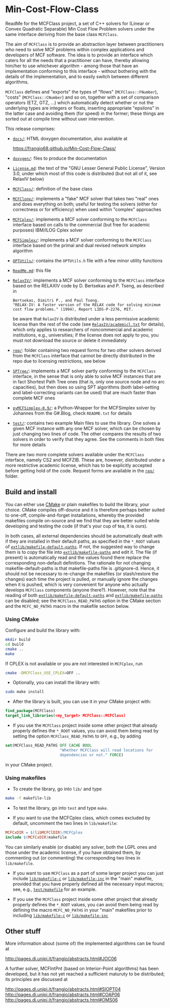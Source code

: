 # Min-Cost-Flow-Class

ReadMe for the MCFClass project, a set of C++ solvers for (Linear or Convex
Quadratic Separable) Min Cost Flow Problem solvers under the same interface
deriving from the base class `MCFClass`.

The aim of `MCFClass` is to provide an abstraction layer between practitioners
who need to solve MCF problems within complex applications and developers of
MCF software. The idea is to provide an interface which caters for all the
needs that a practitioner can have, thereby allowing him/her to use whichever
algorithm - among those that have an implementation conforming to this
interface - without bothering with the details of the implementation, and to
easily switch between different algorithms.

`MCFClass` defines and "exports" the types of "flows" (`MCFClass::FNumber`),
"costs" (`MCFClass::CNumber`) and so on, together with a set of comparison
operators (ETZ, GTZ, ...) which automatically detect whether or not the
underlying types are integers or floats, inserting appropriate "epsilons" in
the latter case and avoiding them (for speed) in the former; these things are
sorted out at compile time without user intervention.

This release comprises:

-  [`docs/`](docs): HTML doxygen documentation, also available at

    https://frangio68.github.io/Min-Cost-Flow-Class/

-  [`doxygen/`](doxygen): files to produce the documentation

-  [`License.md`](License.md): the text of the "GNU Lesser General Public License",
   Version 3.0, under which most of this code is distributed
   (but not all of it, see RelaxIV below)

-  [`MCFClass/`](MCFClass): definition of the base class

-  [`MCFClone/`](MCFClone): implements a "fake" MCF solver that takes two "real" ones
   and does everything on both; useful for testing the solvers (either for
   correctness or for efficiency) when used within "complex" approaches

-  [`MCFCplex/`](MCFCplex): implements a MCF solver conforming to the `MCFClass`
   interface based on calls to the commercial (but free for academic purposes)
   IBM/ILOG Cplex solver 

-  [`MCFSimplex/`](MCFSimplex): implements a MCF solver conforming to the `MCFClass`
   interface based on the primal and dual revised network simplex algorithm

-  [`OPTUtils/`](OPTUtils): contains the `OPTUtils.h` file with a few minor utility
   functions

-  [`ReadMe.md`](ReadMe.md): this file

-  [`RelaxIV/`](RelaxIV): implements a MCF solver conforming to the `MCFClass` interface
   based on the RELAXIV code by D. Bertsekas and P. Tseng, as described in

       Bertsekas, Dimitri P., and Paul Tseng.
       "RELAX-IV: A faster version of the RELAX code for solving minimum
       cost flow problems." (1994), Report LIDS-P-2276, MIT.

   be aware that `RelaxIV` is distributed under a less permissive academic
   license than the rest of the code (see [`RelaxIV/academicl.txt`](RelaxIV/academicl.txt)
   for details), which only applies to researchers of noncommercial and academic
   institutions, e.g., universities; if the license does not apply to you,
   you must not download the source or delete it immediately

-  [`req/`](req): folder containing two request forms for two other solvers derived
   from the `MCFClass` interface that cannot be directly distributed in the
   repo due to licensing restrictions, see below
 
-  [`SPTree/`](SPTree): implements a MCF solver partly conforming to the `MCFClass`
   interface, in the sense that is only able to solve MCF instances that are in
   fact Shortest Path Tree ones (that is, only one source node and no arc
   capacities), but then does so using SPT algorithms (both label-setting and
   label-correcting variants can be used) that are much faster than complete MCF ones

-  [`pyMCFSimplex-0.9/`](pyMCFSimplex-0.9): a Python-Wrapper for the MCFSimplex
   solver by Johannes from the G#.Blog, check `README.txt` for details

-  [`test/`](test): contains two example Main files to use the library. One solves
   a given MCF instance with any one MCF solver, which can be chosen by just
   changing two lines of code. The other compares the results of two solvers in
   order to verify that they agree. See the comments in both files for more details

There are two more complete solvers available under the `MCFClass` interface,
namely CS2 and MCFZIB. These are, however, distributed under a more
restrictive academic license, which has to be explicitly accepted before
getting hold of the code. Request forms are available in the [`req/`](req) folder.


## Build and install

You can either use [CMake](https://cmake.org) or plain makefiles to build the
library, your choice. CMake compiles off-dource and it is therefore perhaps
better suited to one-off, compile-and-forget installations, whereby the
provided makefiles compile on-source and we find that they are better suited
while developing and testing the code (if that's your cup of tea, it is ours).

In both cases, all external dependencies should be automatically dealt with if
they are installed in their default paths, as specified in the `*_ROOT` values
of [`extlib/makefile-default-paths`](extlib/makefile-default-paths). If not,
the suggested way to change them is to copy the file into
[`extlib/makefile-paths`](extlib/makefile-paths) and edit it. The file (if
present) is automatically read and the values found there replace the
corresponding non-default definitions. The rationale for not changing
makefile-default-paths is that makefile-paths file is .gitignore-d. Hence, it
should not be necessary to re-change the makefiles (or stash/restore the
changes) each time the project is pulled, or manually ignore the changes when
it is pushed, which is very convenient for anyone who actually develops
`MCFClass` components (anyone there?). However, note that the reading of both
[`extlib/makefile-default-paths`](extlib/makefile-default-paths) and
[`extlib/makefile-paths`](extlib/makefile-paths) can be disabled; see the
`MCFClass_READ_PATHS` option in the CMake section and the `MCFC_NO_PATHS` macro
in the makefile section below.


### Using CMake

Configure and build the library with:

```sh
mkdir build
cd build
cmake ..
make
```

If CPLEX is not available or you are not interested in `MCFCplex`, run

```sh
cmake -DMCFClass_USE_CPLEX=OFF ..
```

- Optionally, you can install the library with:

```sh
sudo make install
```

- After the library is built, you can use it in your CMake project with:

```cmake
find_package(MCFClass)
target_link_libraries(<my_target> MCFClass::MCFClass)
```

- If you use the `MCFClass` project inside some other project that already
  properly defines the `*_ROOT` values, you can avoid them being read by
  setting the option `MCFClass_READ_PATHS` to `OFF`, e.g., by adding

```cmake
set(MCFClass_READ_PATHS OFF CACHE BOOL
		                "Whether MCFClass will read locations for
		                dependencies or not." FORCE)
```

  in your CMake project.


### Using makefiles

- To create the library, go into `lib/` and type
```sh
make -f makefile-lib
```

- To test the library, go into `test` and type `make`.

- If you want to use the MCFCplex class, which comes excluded by default,
  uncomment the two lines in `lib/makefile`:

```makefile
MCFCxDIR = $(libMCFClDIR)/MCFCplex
include $(MCFCxDIR)makefile
```

You can similarly enable (or disable) any solver, both the LGPL ones and
those under the academic license, if you have obtained them, by commenting
out (or commenting) the corresponding two lines in `lib/makefile`.

- If you want to use `MCFClass` as a part of some larger project you can
  just include [`lib/makefile-c`](lib/makefile-c) or
  [`lib/makefile-inc`](lib/makefile-inc) in the "main" makefile, provided that
  you have properly defined all the necessary input macros; see, e.g.,
  [`test/makefile`](test/makefile) for an example.

- If you use the `MCFClass` project inside some other project that already
  properly defines the `*_ROOT` values, you can avoid them being read by
  defining the macro `MCFC_NO_PATHS` in your "main" makefiles prior to
  including [`lib/makefile-c`](lib/makefile-c) or
  [`lib/makefile-inc`](lib/makefile-inc)


## Other stuff

More information about (some of) the implemented algorithms can be found at

  http://pages.di.unipi.it/frangio/abstracts.html#JOC06

A further solver, MCFIntPnt (based on Interior-Point algorithms) has been
developed, but it has not yet reached a sufficient maturuty to be
distributed; its principles are discussed at

  http://pages.di.unipi.it/frangio/abstracts.html#SIOPT04
  http://pages.di.unipi.it/frangio/abstracts.html#COAP06
  http://pages.di.unipi.it/frangio/abstracts.html#OMS06
